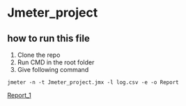 # Jmeter_project
## how to run this file

1. Clone the repo
2. Run CMD in the root folder
3. Give following command

```
jmeter -n -t Jmeter_project.jmx -l log.csv -e -o Report

```
[Report_1](https://user-images.githubusercontent.com/96298183/147379622-909f5205-45d3-4c39-bd42-6d39ab21fa39.PNG)

